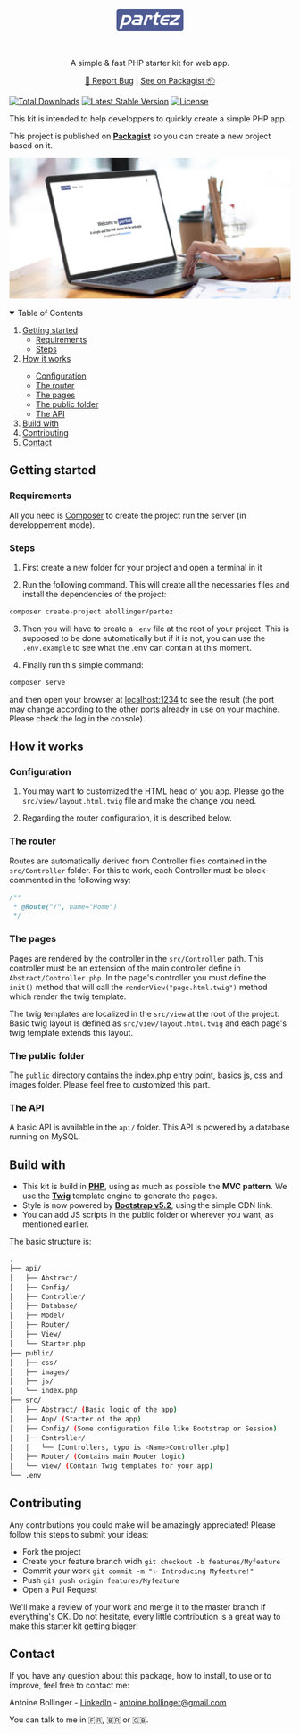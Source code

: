 <p align="center">
    <p align="center"><img src="/public/partez.png" height="40"/></p>
    <br/>
    <p align="center">A simple & fast PHP starter kit for web app.</p>
    <p align="center">
        <a href="https://github.com/Antoine-Bollinger/partez/issues">🐛 Report Bug</a> | <a href="https://packagist.org/packages/abollinger/partez">See on Packagist 📦️</a>
    </p>
</p>

[![Total Downloads](https://img.shields.io/packagist/dt/abollinger/partez)](https://packagist.org/packages/abollinger/partez)
[![Latest Stable Version](https://img.shields.io/packagist/v/abollinger/partez)](https://packagist.org/packages/abollinger/partez)
[![License](https://img.shields.io/packagist/l/abollinger/partez)](https://packagist.org/packages/abollinger/partez)

This kit is intended to help developpers to quickly create a simple PHP app.

This project is published on **[Packagist](https://packagist.org/packages/abollinger/partez)** so you can create a new project based on it.

![Home](/public/images/preview.jpg)

<!-- TABLE OF CONTENTS -->
<details open="open">
  <summary>Table of Contents</summary>
  <ol>
    <li>
      <a href="#getting-started">Getting started</a>
      <ul>
        <li><a href="#requirements">Requirements</a></li>
        <li><a href="#steps">Steps</a></li>
      </ul>
    </li>
    <li><a href="#how-it-works">How it works</a></li>
      <ul>
        <li><a href="/#configuration">Configuration</a></li>
        <li><a href="#the-router">The router</a></li>
        <li><a href="#the-pages">The pages</a></li>
        <li><a href="#the-public-folder">The public folder</a></li>
        <li><a href="#the-api">The API</a></li>
      </ul>
    <li><a href="#build-with">Build with</a></li>
    <li><a href="#contributing">Contributing</a></li>
    <li><a href="#contact">Contact</a></li>
  </ol>
</details>

## Getting started

### Requirements

All you need is [Composer](https://getcomposer.org/) to create the project run the server (in developpement mode).

### Steps

1. First create a new folder for your project and open a terminal in it

2. Run the following command. This will create all the necessaries files and install the dependencies of the project:

```bash
composer create-project abollinger/partez .
```

3. Then you will have to create a ```.env``` file at the root of your project. This is supposed to be done automatically but if it is not, you can use the ```.env.example``` to see what the .env can contain at this moment.

4. Finally run this simple command:

```bash
composer serve
``` 

and then open your browser at <a href="http://localhost:1234">localhost:1234</a> to see the result (the port may change according to the other ports already in use on your machine. Please check the log in the console).

## How it works

### Configuration

1. You may want to customized the HTML head of you app. Please go the ```src/view/layout.html.twig``` file and make the change you need.

2. Regarding the router configuration, it is described below.

### The router

Routes are automatically derived from Controller files contained in the ```src/Controller``` folder.
For this to work, each Controller must be block-commented in the following way:

```php
/**
 * @Route("/", name="Home")
 */
```

### The pages

Pages are rendered by the controller in the ```src/Controller``` path. This controller must be an extension of the main controller define in ```Abstract/Controller.php```.
In the page's controller you must define the ```init()``` method that will call the ```renderView("page.html.twig")``` method which render the twig template.

The twig templates are localized in the ```src/view``` at the root of the project. Basic twig layout is defined as ```src/view/layout.html.twig``` and each page's twig template extends this layout.

### The public folder

The ```public``` directory contains the index.php entry point, basics js, css and images folder. Please feel free to customized this part.

### The API

A basic API is available in the ```api/``` folder. This API is powered by a database running on MySQL.

## Build with

- This kit is build in **[PHP](https://www.php.net/)**, using as much as possible the **MVC pattern**. We use the **[Twig](https://twig.symfony.com/)** template engine to generate the pages. 
- Style is now powered by **[Bootstrap v5.2](https://getbootstrap.com/)**, using the simple CDN link.
- You can add JS scripts in the public folder or wherever you want, as mentioned earlier.

The basic structure is: 

```bash
.
├── api/
│   ├── Abstract/
│   ├── Config/
│   ├── Controller/
│   ├── Database/
│   ├── Model/
│   ├── Router/
│   ├── View/
│   └── Starter.php
├── public/
│   ├── css/
│   ├── images/
│   ├── js/
│   └── index.php
├── src/
│   ├── Abstract/ (Basic logic of the app)
│   ├── App/ (Starter of the app)
│   ├── Config/ (Some configuration file like Bootstrap or Session)
│   ├── Controller/
│   │   └── [Controllers, typo is <Name>Controller.php]
│   ├── Router/ (Contains main Router logic)
│   └── view/ (Contain Twig templates for your app)
└── .env
```

<!--CONTRIBUTING -->

## Contributing

Any contributions you could make will be amazingly appreciated! Please follow this steps to submit your ideas:

- Fork the project
- Create your feature branch widh ```git checkout -b features/Myfeature```
- Commit your work ```git commit -m "✨ Introducing Myfeature!"```
- Push ```git push origin features/Myfeature```
- Open a Pull Request

We'll make a review of your work and merge it to the master branch if everything's OK.
Do not hesitate, every little contribution is a great way to make this starter kit getting bigger!

<!-- CONTACT -->

## Contact

If you have any question about this package, how to install, to use or to improve, feel free to contact me:

Antoine Bollinger - [LinkedIn](https://www.linkedin.com/in/antoinebollinger/) - [antoine.bollinger@gmail.com](mailto:antoine.bollinger@gmail.com)

You can talk to me in 🇫🇷, 🇧🇷 or 🇬🇧.